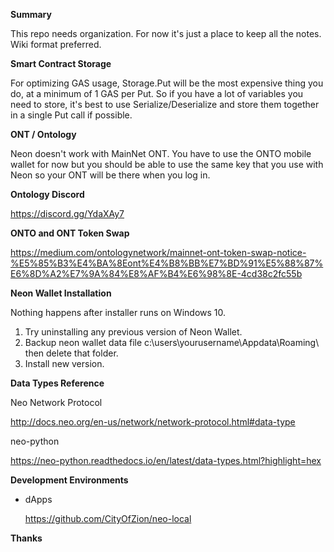 

**Summary**

This repo needs organization. For now it's just a place to keep all the notes. Wiki format preferred.


**Smart Contract Storage**

For optimizing GAS usage, Storage.Put will be the most expensive thing you do, at a minimum of 1 GAS per Put. So if you have a lot of variables you need to store, it's best to use Serialize/Deserialize and store them together in a single Put call if possible.


**ONT / Ontology**

Neon doesn't work with MainNet ONT. You have to use the ONTO mobile wallet for now but you should be able to use the same key that you use with Neon so your ONT will be there when you log in.

**Ontology Discord**

https://discord.gg/YdaXAy7

**ONTO and ONT Token Swap**

https://medium.com/ontologynetwork/mainnet-ont-token-swap-notice-%E5%85%B3%E4%BA%8Eont%E4%B8%BB%E7%BD%91%E5%88%87%E6%8D%A2%E7%9A%84%E8%AF%B4%E6%98%8E-4cd38c2fc55b

**Neon Wallet Installation**

Nothing happens after installer runs on Windows 10.

1. Try uninstalling any previous version of Neon Wallet.
2. Backup neon wallet data file c:\users\yourusername\Appdata\Roaming\ then delete that folder.
3. Install new version.


**Data Types Reference**

Neo Network Protocol

http://docs.neo.org/en-us/network/network-protocol.html#data-type

neo-python

https://neo-python.readthedocs.io/en/latest/data-types.html?highlight=hex


**Development Environments**
  - dApps

    https://github.com/CityOfZion/neo-local

**Thanks**
